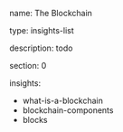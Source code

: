 name: The Blockchain

type: insights-list

description: todo

section: 0

insights:
 - what-is-a-blockchain
 - blockchain-components 
 - blocks


